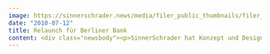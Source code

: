 ```yaml
---
image: https://sinnerschrader.news/media/filer_public_thumbnails/filer_public/82/c4/82c470fb-feb2-477b-9882-ca0862dcaa7a/varfoldersdjk8pxf42x64d8fxslz8jcc8fc0000gnttmpwhlefo__480x288_q85_crop_subsampling-2_upscale.png
date: "2010-07-12"
title: Relaunch für Berliner Bank
content: <div class="newsbody"><p>SinnerSchrader hat Konzept und Design für die neue Website der Berliner Bank entwickelt und technisch umgesetzt. Mit dem Relaunch geht auch erstmals eine mobile Version online.</p><p>Neues Design, intuitive Navigation und eine schnellere Hinführung zum umfangreichen Produkt- und Serviceangebot sind einige der wesentlichen Veränderungen auf <a href="http&#58;//www.berlinerbank.de/">www.berliner-bank.de</a>. „Dank der intuitiven Benutzerführung gelangt der Konsument direkt zu den für ihn relevanten Themen und erfährt schnell mehr über Produkt- und Angebotsdetails“, verspricht Dirk Hibbeler, Director SinnerSchrader Frankfurt.</p><p>Mit der mobilen Website können die Kunden jetzt auch unterwegs einfach ihre Bankgeschäfte mit dem Smartphone erledigen und den Kundenservice direkt kontaktieren. Die Berliner Bank ist eine Niederlassung der Deutsche Bank Privat- und Geschäftskunden AG. Die Deutsche Bank gehört bereits seit 1998 zu den Kunden von SinnerSchrader.</p><p><a class="news-backlink" href="/de/"><svg class="svg-ico svg-ico--arrow-left"><use xlink&#58;href="#arrow-down"></use></svg>Zurück zur Presse Übersicht</a></p></div>
---
```

